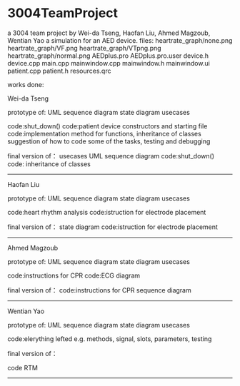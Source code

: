 # 3004TeamProject

a 3004 team project by Wei-da Tseng, Haofan Liu, Ahmed Magzoub, Wentian Yao
a simulation for an AED device.
files:
heartrate_graph/none.png
heartrate_graph/VF.png
heartrate_graph/VTpng.png
heartrate_graph/normal.png
AEDplus.pro
AEDplus.pro.user
device.h
device.cpp
main.cpp
mainwindow.cpp
mainwindow.h
mainwindow.ui
patient.cpp
patient.h
resources.qrc

works done:

Wei-da Tseng

prototype of:
UML
sequence diagram
state diagram
usecases

code:shut_down()
code:patient device constructors and starting file
code:implementation method for functions, inheritance of classes
suggestion of how to code some of the tasks, testing and debugging

final version of：
usecases
UML
sequence diagram
code:shut_down()
code: inheritance of classes

---

Haofan Liu

prototype of:
UML
sequence diagram
state diagram
usecases

code:heart rhythm analysis
code:istruction for electrode placement

final version of：
state diagram
code:istruction for electrode placement

---

Ahmed Magzoub

prototype of:
UML
sequence diagram
state diagram
usecases

code:instructions for CPR
code:ECG diagram

final version of：
code:instructions for CPR
sequence diagram

---

Wentian Yao

prototype of:
UML
sequence diagram
state diagram
usecases

code:elerything lefted e.g. methods, signal, slots, parameters, testing

final version of：

code
RTM

---
